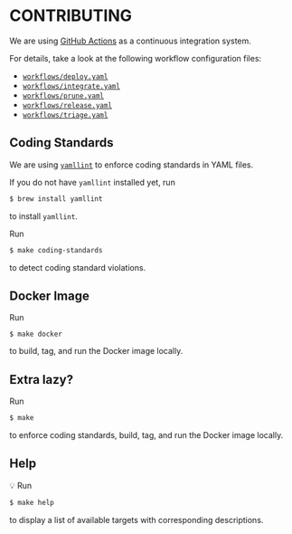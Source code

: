 # CONTRIBUTING

We are using [GitHub Actions](https://github.com/features/actions) as a continuous integration system.

For details, take a look at the following workflow configuration files:

- [`workflows/deploy.yaml`](workflows/deploy.yaml)
- [`workflows/integrate.yaml`](workflows/integrate.yaml)
- [`workflows/prune.yaml`](workflows/prune.yaml)
- [`workflows/release.yaml`](workflows/release.yaml)
- [`workflows/triage.yaml`](workflows/triage.yaml)

## Coding Standards

We are using [`yamllint`](https://github.com/adrienverge/yamllint) to enforce coding standards in YAML files.

If you do not have `yamllint` installed yet, run

```sh
$ brew install yamllint
```

to install `yamllint`.

Run

```sh
$ make coding-standards
```

to detect coding standard violations.

## Docker Image

Run

```
$ make docker
```

to build, tag, and run the Docker image locally.

## Extra lazy?

Run

```sh
$ make
```

to enforce coding standards, build, tag, and run the Docker image locally.

## Help

:bulb: Run

```sh
$ make help
```

to display a list of available targets with corresponding descriptions.

